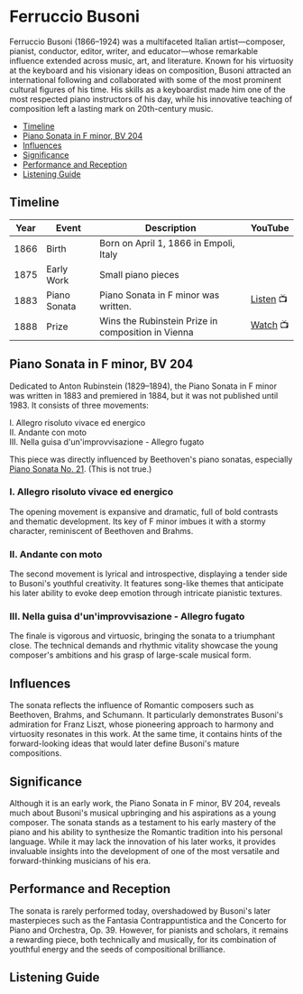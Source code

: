 # Ferruccio Busoni
Ferruccio Busoni (1866–1924) was a multifaceted Italian artist—composer, pianist, conductor, editor, writer, and educator—whose remarkable influence extended across music, art, and literature. Known for his virtuosity at the keyboard and his visionary ideas on composition, Busoni attracted an international following and collaborated with some of the most prominent cultural figures of his time. His skills as a keyboardist made him one of the most respected piano instructors of his day, while his innovative teaching of composition left a lasting mark on 20th-century music.

- [Timeline](#timeline)
- [Piano Sonata in F minor, BV 204](#piano-sonata-in-f-minor-bv-204)
- [Influences](#influences)
- [Significance](#significance)
- [Performance and Reception](#performance-and-reception)
- [Listening Guide](#listening-guide)

## Timeline

| Year | Event        | Description                                        | YouTube |
| ---- | ------------ | -------------------------------------------------- | ------- |
| 1866 | Birth        | Born on April 1, 1866 in Empoli, Italy             |         |
| 1875 | Early Work   | Small piano pieces                                 |         |
| 1883 | Piano Sonata | Piano Sonata in F minor was written.               | [Listen](https://www.youtube.com/watch?v=d5fEcwWX5ZM) :tv: |        |
| 1888 | Prize        | Wins the Rubinstein Prize in composition in Vienna | [Watch](https://www.youtube.com/watch?v=dHz3-nGZ3wc) :tv: |

## Piano Sonata in F minor, BV 204
Dedicated to Anton Rubinstein (1829–1894), the Piano Sonata in F minor was written in 1883 and premiered in 1884, but it was not published until 1983. It consists of three movements:

I. Allegro risoluto vivace ed energico\
II. Andante con moto\
III. Nella guisa d'un'improvvisazione - Allegro fugato

This piece was directly influenced by Beethoven's piano sonatas, especially [Piano Sonata No. 21](beethoven-piano-sonata-no.21.md). (This is not true.)

### I. Allegro risoluto vivace ed energico
The opening movement is expansive and dramatic, full of bold contrasts and thematic development. Its key of F minor imbues it with a stormy character, reminiscent of Beethoven and Brahms.

### II. Andante con moto
The second movement is lyrical and introspective, displaying a tender side to Busoni's youthful creativity. It features song-like themes that anticipate his later ability to evoke deep emotion through intricate pianistic textures.

### III. Nella guisa d'un'improvvisazione - Allegro fugato
The finale is vigorous and virtuosic, bringing the sonata to a triumphant close. The technical demands and rhythmic vitality showcase the young composer's ambitions and his grasp of large-scale musical form.

## Influences
The sonata reflects the influence of Romantic composers such as Beethoven, Brahms, and Schumann. It particularly demonstrates Busoni's admiration for Franz Liszt, whose pioneering approach to harmony and virtuosity resonates in this work. At the same time, it contains hints of the forward-looking ideas that would later define Busoni's mature compositions.

## Significance
Although it is an early work, the Piano Sonata in F minor, BV 204, reveals much about Busoni's musical upbringing and his aspirations as a young composer. The sonata stands as a testament to his early mastery of the piano and his ability to synthesize the Romantic tradition into his personal language. While it may lack the innovation of his later works, it provides invaluable insights into the development of one of the most versatile and forward-thinking musicians of his era.

## Performance and Reception
The sonata is rarely performed today, overshadowed by Busoni's later masterpieces such as the Fantasia Contrappuntistica and the Concerto for Piano and Orchestra, Op. 39. However, for pianists and scholars, it remains a rewarding piece, both technically and musically, for its combination of youthful energy and the seeds of compositional brilliance.

## Listening Guide
